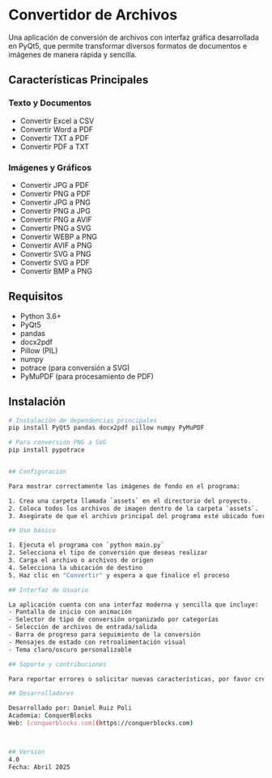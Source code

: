 # Convertidor de Archivos

Una aplicación de conversión de archivos con interfaz gráfica desarrollada en PyQt5, que permite transformar diversos formatos de documentos e imágenes de manera rápida y sencilla.

## Características Principales

### Texto y Documentos
- Convertir Excel a CSV
- Convertir Word a PDF
- Convertir TXT a PDF
- Convertir PDF a TXT

### Imágenes y Gráficos
- Convertir JPG a PDF
- Convertir PNG a PDF
- Convertir JPG a PNG
- Convertir PNG a JPG
- Convertir PNG a AVIF
- Convertir PNG a SVG
- Convertir WEBP a PNG
- Convertir AVIF a PNG
- Convertir SVG a PNG
- Convertir SVG a PDF
- Convertir BMP a PNG

## Requisitos

- Python 3.6+
- PyQt5
- pandas
- docx2pdf
- Pillow (PIL)
- numpy
- potrace (para conversión a SVG)
- PyMuPDF (para procesamiento de PDF)

## Instalación

```bash
# Instalación de dependencias principales
pip install PyQt5 pandas docx2pdf pillow numpy PyMuPDF

# Para conversión PNG a SVG
pip install pypotrace


## Configuración

Para mostrar correctamente las imágenes de fondo en el programa:

1. Crea una carpeta llamada `assets` en el directorio del proyecto.
2. Coloca todos los archivos de imagen dentro de la carpeta `assets`.
3. Asegúrate de que el archivo principal del programa esté ubicado fuera de la carpeta `assets`, en el directorio raíz del proyecto.

## Uso básico

1. Ejecuta el programa con `python main.py`
2. Selecciona el tipo de conversión que deseas realizar
3. Carga el archivo o archivos de origen
4. Selecciona la ubicación de destino
5. Haz clic en "Convertir" y espera a que finalice el proceso

## Interfaz de Usuario

La aplicación cuenta con una interfaz moderna y sencilla que incluye:
- Pantalla de inicio con animación
- Selector de tipo de conversión organizado por categorías
- Selección de archivos de entrada/salida
- Barra de progreso para seguimiento de la conversión
- Mensajes de estado con retroalimentación visual
- Tema claro/oscuro personalizable

## Soporte y contribuciones

Para reportar errores o solicitar nuevas características, por favor crea un issue en el repositorio del proyecto. Las contribuciones son bienvenidas a través de pull requests.

## Desarrolladores

Desarrollado por: Daniel Ruiz Poli  
Academia: ConquerBlocks  
Web: [conquerblocks.com](https://conquerblocks.com)



## Versión
4.0  
Fecha: Abril 2025
